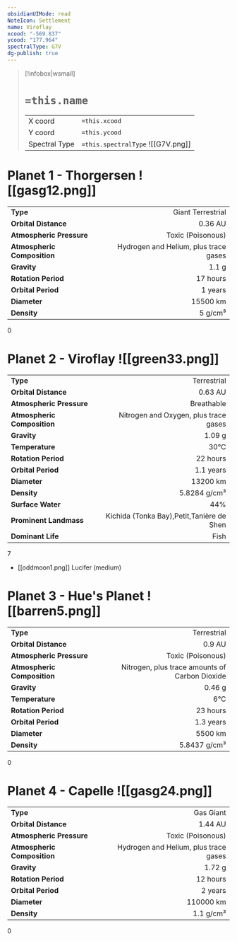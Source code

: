 ```yaml
---
obsidianUIMode: read
NoteIcon: Settlement
name: Viroflay
xcood: "-569.837"
ycood: "177.964"
spectralType: G7V
dg-publish: true
---
```

> [!infobox|wsmall]
> # `=this.name`
> | | |
> | - | - |
> | X coord | `=this.xcood` |
> | Y coord| `=this.ycood` |
> | Spectral Type | `=this.spectralType` ![[G7V.png]] |

# Planet 1 - Thorgersen ![[gasg12.png]]
|                             |                           |
| --------------------------- | -------------------------:|
| **Type**                    |             Giant Terrestrial |
| **Orbital Distance**        |   0.36 AU |
| **Atmospheric Pressure**    |       Toxic (Poisonous) |
| **Atmospheric Composition** |      Hydrogen and Helium, plus trace gases |
| **Gravity**                 |        1.1 g |
| **Rotation Period**         |  17 hours |
| **Orbital Period** | 1 years |
| **Diameter**                |      15500 km | 
| **Density**                 |    5 g/cm³ |



0



# Planet 2 - Viroflay ![[green33.png]]
|                             |                           |
| --------------------------- | -------------------------:|
| **Type**                    |             Terrestrial |
| **Orbital Distance**        |   0.63 AU |
| **Atmospheric Pressure**    |       Breathable |
| **Atmospheric Composition** |      Nitrogen and Oxygen, plus trace gases |
| **Gravity**                 |        1.09 g |
| **Temperature**             |    30°C |
| **Rotation Period**         |  22 hours |
| **Orbital Period** | 1.1 years |
| **Diameter**                |      13200 km | 
| **Density**                 |    5.8284 g/cm³ |
| **Surface Water**           |           44% | 
| **Prominent Landmass**      |         Kichida (Tonka Bay),Petit,Tanière de Shen | 
| **Dominant Life**           |         Fish |



7

- [[oddmoon1.png]] Lucifer (medium)

# Planet 3 - Hue's Planet ![[barren5.png]]
|                             |                           |
| --------------------------- | -------------------------:|
| **Type**                    |             Terrestrial |
| **Orbital Distance**        |   0.9 AU |
| **Atmospheric Pressure**    |       Toxic (Poisonous) |
| **Atmospheric Composition** |      Nitrogen, plus trace amounts of Carbon Dioxide |
| **Gravity**                 |        0.46 g |
| **Temperature**             |    6°C |
| **Rotation Period**         |  23 hours |
| **Orbital Period** | 1.3 years |
| **Diameter**                |      5500 km | 
| **Density**                 |    5.8437 g/cm³ |



0



# Planet 4 - Capelle ![[gasg24.png]]
|                             |                           |
| --------------------------- | -------------------------:|
| **Type**                    |             Gas Giant |
| **Orbital Distance**        |   1.44 AU |
| **Atmospheric Pressure**    |       Toxic (Poisonous) |
| **Atmospheric Composition** |      Hydrogen and Helium, plus trace gases |
| **Gravity**                 |        1.72 g |
| **Rotation Period**         |  12 hours |
| **Orbital Period** | 2 years |
| **Diameter**                |      110000 km | 
| **Density**                 |    1.1 g/cm³ |



0



